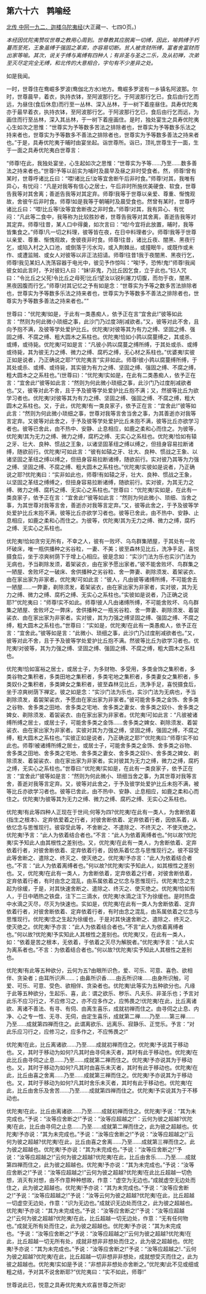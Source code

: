 ## 第六十六　鹑喻经

[北传 中阿一九二．迦楼乌陀夷经](https://github.com/gwsice/buddhism/blob/master/%E6%97%A9%E6%9C%9F/%E4%B8%AD%E9%98%BF%E5%90%AB%E7%BB%8F/50.md)(大正藏一、七四O页。)

*本经因优陀夷赞叹世尊之教用心周到。世尊教其应脱离一切缚，因此，喻鹑缚于朽蔓而至死，王象虽缚于强固之革索，亦容易切断。贫人被贪财所缚，富者舍富财而出家等喻。其次，说关于缚与离缚有四种人；有非圣与圣之二乐，及从初禅，次弟至灭尽定完全无缚，和北传的大意相合，字句有不少差异之处。*

如是我闻。

一时，世尊住在鸯崛多罗波(鸯伽北方水)地方。鸯崛多罗波有一乡镇名阿波那。尔时，世尊晨早，着衣，执持衣钵，至阿波那行乞。于阿波那行乞已，食后由行乞而远，为昼住(食后休息)而行至一丛林、深入丛林，于一树下着座昼住。具寿优陀夷亦于最早着衣，执持衣钵，至阿波那行乞。于阿波那行乞已，食后由行乞而远，为画住而行至丛林，深入其丛林，于一树下着座画住。是时，独处宴生之具寿优陀夷心生如次之思惟：“世尊实为予等数多苦法之排除者也，世尊实为予等数多乐法之持来者也，世尊实为予等数多不善法之排除者也，世尊实为予等数多善法之持来者也。”于是，具寿优陀夷于晡时由宴坐起。诣世尊所。诣已，顶礼世尊生于一面，生于一面之具寿优陀夷白世尊言： 

“师尊!在此，我独处宴坐，心生起如次之思惟：“世尊实为予等……乃至……数多善法之持来者也。”世尊!予等以前实为哺时及晨早及昼之非时受食者。然，师尊!曾有某时，世尊呼诸比丘曰：“喂!诸比丘!汝等宜舍断午后非时食。”师尊!对其，我唯有异心，有忧闷：“凡是对我等有信心之居士，午后非时所施优美硬食、软食，世尊告我等对其舍离；善逝告我等对其定弃。师尊!我等于世尊以亲爱、尊重、惭愧观故，舍彼午后非时食。师尊!如是我等于朝晡时及晨受食也。然曾有某时，世尊呼诸比丘曰：“喂!比丘等!汝等宜舍断夜之非时食。”师尊!对其，我有异心、有忧闷：“凡此等二食中，我等称为比较胜妙者，世尊告我等对其舍离，善逝告我等对其定弃。师尊!往昔，某人口中得羹，如次言曰：“哈!今宜将此放置，晡时，我等皆集食之。”师尊!凡一切之料理，彼等皆在夜，在日中料理者少。师尊!我等于世尊以亲爱、尊重、惭愧观故，舍彼夜非时食。师尊!往昔，诸比丘夜、闇黑、黑夜行乞，或陷入村之入口池，或倒落于污水沟，或入荆棘丛，或撞眠牛，或既作或未作、或遭监贼、或女人对彼等以非正法招请。师尊!往昔1我于夜闇黑、黑夜行乞，师尊!我见某妇人洗荡容器于电光中，彼见予作惊叫：“唉!予，恐怖!鬼!”师尊!我闻彼女如此言时，予对彼妇人曰：“妹!非鬼，乃比丘因乞食，立于此也。”妇人咒曰：“令比丘之父死!令比丘之母死!比丘!望汝以锐利屠刀切腹，而勿于夜，闇黑、黑夜因腹而行乞。”师尊!对其记忆之予有如是念：“世尊实为予等之数多苦法排除者也，世尊实为予等数多乐法之持来者也，世尊实为予等数多不善法之排除者也，世尊实为予等数多善法之持来者也。””

世尊曰：“优陀夷!如是，于此有一类愚痴人，依予正在言“宜舍此!”彼等如此言：“然则为何此微小琐细之事，此沙门乃过度3削减欲者。”又，彼等对此不舍，且向予抱不满，及彼等学处爱护比丘。优陀夷!对彼等其为有力之缚、坚固之缚、强固之缚、不腐之缚、粗大圆木之系柱也。优陀夷!恰如小鹑以腐蔓缚之，其或杀、或缚，或待毙。优陀夷!可如是言：“凡彼小鹑以腐蔓之缚所缚，于其处或杀、或缚或待毙，其为彼无力之缚、微力之缚、腐朽之缚，无心材之系柱也。”优婆夷!实彼正如是说者，乃正确说之耶?”优陀夷言“实非如此。师尊!彼小鹑以腐蔓缚所缚，于其处或杀、或缚、或待毙，其实彼为有力之缚、坚固之缚、强固之缚、不腐之缚，粗大圆木之之系柱也。”(世尊曰)：“优陀夷!实如是，在此有二类愚痴人，依予正在言：“宜舍此!”彼等如此言：“然则为何此微小琐细之事，此沙门乃过度削减欲者也。”又，彼等对此不舍，且于予及彼等学处爱护比丘抱不满；又，然彼等比丘为欲学习者也。优陀夷!对彼等其为有力之缚、坚固之缚、强固之缚、不腐之缚，粗大圆木之系柱也。又，于此，优陀夷!有一类良家子，依予正在言：“宜舍此!”彼等如此言：“然则为何此微小琐细之事，世尊对我等言舍当舍之事，为其善逝亦对我等言定弃。又彼等对此舍之，于予及彼等学处爱护比丘未抱不满，彼等比丘亦欲学习者也。彼等已舍此，由不热中、安静、止息相应，如鹿之柔和心而住之。为彼等，优陀夷!其为无力之缚、微力之缚，腐朽之缚、无实心之系柱也。优陀夷!恰如有辕之牙、壮大、良种、惯战之王象，以诸坚固革纽之缚以缚之，但扭身容易拉断诸缚，随欲前行。优陀夷!可如此言：“彼有如辕之牙、壮大、良种、惯战之王象、以诸坚固之革纽之缚以缚之，但扭身容易拉断诸缚，随欲前行。实对彼乃其等为力强之缚、坚固之缚、不腐之缚、粗大圆木之系柱也。”优陀夷!实彼如是说者，乃正确说之耶?优陀夷曰：“实非如此也，师尊!有如辕之牙，壮大、良种、惯战之王象，以坚固之革纽之缚缚之，但扭身容易拉断诸缚，随欲前行。实对彼，为其无力之缚、微力之缚、腐朽之缚、无实心之系柱也。”世尊曰：“优陀夷!实如是，在此有一类良家子，依予正在言：“宜舍此!”彼等如此言：“然则为何此微小、琐细、当舍之事，为其世尊对我等言舍，善逝亦对我等言定弃。”又，彼等此舍之，于予及彼等学处爱护比丘末抱不满，彼等比丘亦欲学习者也。彼等已舍此，由不热中、安静、止息相应，如鹿之柔和心而住之。为彼等，优陀夷!其为无力之缚、微力之缚，腐朽之缚、无实心之系柱也。

优陀夷!恰如贪穷无所有，不幸之人，彼有一败坏、乌鸟群集陋屋，于其处有一败坏破床，唯一瓶供播种之劣谷粒，一妻、不美；彼至森林见比丘，洗净手足，喜悦摄食后，坐于凉爽树荫下于增上心相应。彼是念如：“实沙门法为乐也实沙门法为无病也，予当剃除发须，着架裟衣，由在家予愿出家者。”彼不能舍败坏、鸟群集之一陋屋、舍败坏之一破床、舍供播种之劣谷粒、舍一弊妻、剃除须发、着架裟衣、由在家出家为非家者。优陀夷!可如此言：“彼人，凡由彼等诸缚所缚，不可能舍去一陋屋……一弊妻，剃除须发，着架裟衣，由在家出家为非家者，实对彼，其为无力之缚、微力之缚、腐朽之缚、无实心之系柱也。”实彼如是说者，乃正确之说耶?”优陀夷曰：“师尊!实不如此。师尊!彼人凡由诸缚所缚，不可能舍败坏、乌鸟群集之陋屋、舍败坏之一弊床，舍供播种之一瓶劣谷粒、舍一弊妻、剃除须发、着袈裟衣、由在家出家为非家者。实对彼，其为力强之缚坚固之缚、强固之缚、不腐之缚，粗大圆木之系柱也。”世尊曰：“实如是，优陀夷!在此有一类愚痴人，依予正在言：“宜舍此。”彼等如是言：“此微小、琐细之事，此沙门乃过度削减欲者也。”又，彼等对此不舍，且于予及彼等学处爱护比丘抱不满。然彼等比丘为欲学习者也。优陀夷!对彼等，其为力强之缚、坚固之缚、强固之缚、不腐之缚，粗大圆木之系柱也。

优陀夷!恰如富裕之居士，或居士子，为多财物、多受用，多类金饰之集积者，多类谷物之集积者，多类田地之集积者，多类宅地之集积者，多类妻女之集积者，多类奴仆之集积者，多类婢女之集积者，彼至森林见比丘，洗净手足，喜悦摄食后，坐于凉爽树荫下禅定。彼之如是念：“实沙门法为乐也，实沙门法为无病也，予当剃除须发，着袈架裟衣，予愿由在家出家为非家者。”彼可能舍多类之金饰、舍多类之谷物、舍多类之田地、舍多类之宅地、舍多类之妻女、舍多类之奴仆、舍多类之婢女、剃除须发、着袈裟衣、由在家出家为非家者。优陀夷!可如此言：“凡彼被诸缚所缚之居士，或居士子，可能舍多类之金饰……舍多类之婢女、剃除须发、着袈裟衣、由在家出家为非家者。实彼对其为力强之缚，坚固之缚，强固之缚，不腐之缚，粗大圆木之系柱也。”实彼正如是说者，乃正确说之耶?”优陀夷曰:“师尊!实不如此也。师尊!被诸缚所缚之居士，或居士子，可能舍多类之金饰、舍多类之谷物、舍多类之田地、舍多类之宅地、舍多类之妻女、舍多类之奴仆、舍多类之婢女、剃除须发、着袈裟衣、由在家出家为非家者。实对彼其为无力之缚，微力之缚，腐朽之缚，无实心之系柱也。”世尊曰:“优陀夷!实如是，在此有一类良家子，依予正在言：“宜舍此!”彼等如是言：“然则为何此微小、琐细当舍之事，为其世尊对我等言舍，善逝对我等言定弃。又，彼等对此舍之，于予及彼学处爱护比丘未抱不满，被等比丘亦欲学习者也。彼等已舍此，由不热中、安静、止息相应，如鹿之柔和心而住之。优陀夷!为彼等其为无力之缚、微力之缚、腐朽之缚、无实心之系柱也。 

优陀夷!有此等四种人正现在于世间;何等为四?优陀夷!在此有一类人，为舍断依着(指生之根本)、定弃依爱着之行者，对彼舍断依着、定弃依着行者，因依系着，从依忆念与思惟现行。彼容受此等，不舍断之、不遣除之、不终灭之、不使灭绝之。优陀夷!予言：“此人为依着结合者也。”不言：“此人为依着离缚者也。”何以故?优陀夷!实予知此人由其根性之差别也。又，优陀夷!在此有一类人，为舍断依着、定弃依着行者，对彼舍断依着、定弃依着行者，因依系着忆念与思惟现行之。彼不容受此等舍断之、遣除之、终灭之、使灭绝之。优陀夷!予亦言：“此人为依着结合者也。”不言：“此人为依着离缚者也。”何以故?优陀夷!实予知此人，如其根性之差别也。又，优陀夷!在此有一类人，为舍断依着，定弃依着之行者，对彼舍断依着，定弃依着行者，有时由念之混乱，由系属依着之忆念与思惟现行。优陀夷!念之生起为徐缓，于是，对其快速舍断之、遣除之、终灭之、使灭绝之。优陀夷!恰如有人，于日中晒热之铁盘，注下二三滴水，优陀夷!水滴之注下为徐缓也。是时热盘中水滴之灭尽，尽灭为快速也。实如是，优陀夷!在此有一类人为舍断依着、定弃依着行者，对彼舍断依着、定弃依着行者，有时由念之混乱，由系属依着之忆念与思惟现行。优陀夷!念之生起为徐缓也，于是对其快速舍断之、遣除之、终灭之、使灭绝之。优陀夷!予亦言：“此人为依着结合者也。”不言“此人为依着离缚者也。”何以故?优陀夷!予实知此人其根性之差别也。优陀夷!又，在此有一类人，如：“依着是苦之根本，无依着，于依着之灭尽为解脱者。”优陀夷!予言：“此人实为离系者也。”不言：为依着结合者也。”何以故?优陀夷!实予知此人其根性之差别也。

优陀夷!有此等五种欲分，云何为五?由眼所识色，爱、可乐、可意、喜色、欲相伴、贪染者；由耳所识声……；由鼻所识香……由舌所识味……由身所识触，可爱、可乐、可意、受色、欲相伴、贪染者也。优陀夷!此等实为五种欲分也。凡缘于此等五种欲分，生起乐、喜，此：谓之欲乐、秽乐、凡夫乐、非圣乐也；予言对此乐不应习行之，不应修习之，亦不应多作之，应怖畏之!优陀夷!在此，比丘离诸欲、离诸不善法、有寻、有伺、由离生喜乐，成就初禅而住之。由寻伺之止息、内净、心之专一性、无寻、无伺，由定生喜乐，成就第二禅……乃至……第三禅……乃至……成就第四禅而住之。此谓离欲乐、远离乐、寂静乐、正觉乐。予言：“对此乐应习行之，应修习之，应多作之，不应怖畏之!”

优陀夷!在此，比丘离诸欲……乃至……成就初禅而住之。优陀夷!予说其于移动也。又，其时于移动为如何?凡其时由寻伺未灭者，其时有此于移动也。优陀夷!在此比丘由寻伺之止息……乃至……成就第二禅而住之。优陀夷!予亦说其为于移动也。又，其时于移动为如何?凡其时由喜乐未灭者，其时有此于移动也。优陀夷!在此，比丘由喜之舍离……乃至……成就第三禅而住之。优陀夷!予亦说其为于移动也。又，其时于移动为如何?凡其时舍乐未灭者，其时有此于移动也。优陀夷!在此，比丘由舍乐及舍苦……乃至……成就第四禅而住之。优陀夷!予实说其为于不移动也。

优陀夷!在此，比丘由离诸欲……乃至……成就初禅而住之。优陀夷!予说：“其为未完成也。”予说：“汝等应舍断之!”予说：“汝等应超越之!”：云何为彼之超越?优陀夷!在此，比丘由寻伺之止息……乃至……成就第二禅而住之，此为彼之超越也。优陀夷!予亦说：“其为未完成也。”予说：“汝等应舍断之!”予说：“汝等应超越之!”云何为彼之超越?优陀夷!在此，比丘由喜之舍离……乃至……成就第三禅而住之。此为彼之超越也。优陀夷!予亦说：“其为未完成也。”予说：“汝等应舍断之!”予说：“汝等应超越之!”云何为彼之超越?优陀夷!在此，比丘由舍乐……乃至……成就第四禅而住之，此为彼之超越也。优陀夷!予亦说：“其为未完成也。”予说：“汝等应舍断之!”予说：“汝等应超越之!”云何为彼之超越?优陀夷!在此比丘超越一切色想，消灭有对想，由不作意种种想故，作意：“虚空为无边也。”成就虚空无边处而住之，此为彼之超越也。优陀夷!予亦说：“其为未完成也。”予说：“汝等应舍断之!”予说：“汝等应超越之!”予说：“汝等云何为彼之超越?优陀夷!在此，比丘超越一切虚空无边处，作意：“识为无边也。”成就识无边处而住之，此为彼之超越也。优陀夷!予亦说：“其为未完成也。”予说：“汝等应舍断之!”予说：“汝等应超越之!”云何为彼之超越?优陀夷!在此，比丘超越一切无边处，作意：“无有任何物也。”成就无所有处而住之，此为彼之超越也。优陀夷!予亦说：”其为未完成也。“予说：“汝等应舍断之!”予说：“汝等应超越之!”云何为彼之超越?优陀夷!在此，比丘超越一切无所有处，成就非想非非想处而住之，此为彼之超越也。优陀夷!予亦说：“其为未完成也。”予说：“汝等应舍断之!”予说：“汝等应超越之!．”云何为彼之超越?优陀夷!在此，比丘超越一切非想非非想处，成就想受灭而住之，此为彼之超越也。优陀夷!实如是予说：“非想非非想处亦舍断之。”优陀夷!此不见或细或粗之结，予对其不说舍断耶?”优陀夷曰：“实不如此，师尊!”

世尊说此已，悦意之具寿优陀夷大欢喜世尊之所说!
